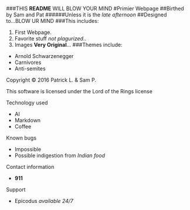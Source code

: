 ###THIS **README** WILL BLOW YOUR MIND
#Primier Webpage
  ##Birthed by Sam and Pat
######Unless it is the _late afternoon_
##Designed to...BLOW UR MIND
###This includes:
1. First Webpage.
2. Favorite stuff _not plagurized_..
3. Images **Very Original**...
###Themes include:
* Arnold Schwarzenegger
* Carnivores
* Anti-semites

Copyright &copy; 2016 Patrick L. & Sam P.

This software is licensed under the Lord of the Rings license


Technology used
  * AI
  * Markdown
  * Coffee

Known bugs
  * Impossible
  * Possible indigestion from _Indian food_

Contact information
  * **911**

Support
  * Epicodus _available 24/7_
